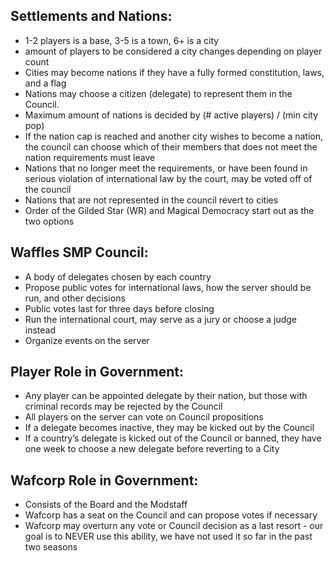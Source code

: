 ## Settlements and Nations:
- 1-2 players is a base, 3-5 is a town, 6+ is a city
- amount of players to be considered a city changes depending on player count
- Cities may become nations if they have a fully formed constitution, laws, and a flag
- Nations may choose a citizen (delegate) to represent them in the Council.
- Maximum amount of nations is decided by (# active players) / (min city pop)
- If the nation cap is reached and another city wishes to become a nation, the council can choose which of their members that does not meet the nation requirements must leave
- Nations that no longer meet the requirements, or have been found in serious violation of international law by the court, may be voted off of the council
- Nations that are not represented in the council revert to cities
- Order of the Gilded Star (WR) and Magical Democracy start out as the two options


## Waffles SMP Council:
- A body of delegates chosen by each country
- Propose public votes for international laws, how the server should be run, and other decisions
- Public votes last for three days before closing
- Run the international court, may serve as a jury or choose a judge instead
- Organize events on the server


## Player Role in Government:
- Any player can be appointed delegate by their nation, but those with criminal records may be rejected by the Council
- All players on the server can vote on Council propositions
- If a delegate becomes inactive, they may be kicked out by the Council
- If a country’s delegate is kicked out of the Council or banned, they have one week to choose a new delegate before reverting to a City


## Wafcorp Role in Government:
- Consists of the Board and the Modstaff
- Wafcorp has a seat on the Council and can propose votes if necessary
- Wafcorp may overturn any vote or Council decision as a last resort - our goal is to NEVER use this ability, we have not used it so far in the past two seasons
